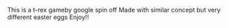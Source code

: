 This is a t-rex gameby google spin off 
Made with similar concept but very different easter eggs 
Enjoy!!
